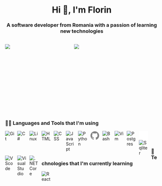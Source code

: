 <h1 align="center">Hi 👋, I'm Florin</h1>
<h3 align="center">A software developer from Romania with a passion of learning new technologies</h3>
<br />

<img align="left" width="45%" src="https://github-readme-stats.vercel.app/api?username=SFlrn22&hide=stars,prs,issues,contribs&theme=github_dark&rank_icon=github&hide_border=true" />
<img align="left" width="45%" src="https://github-readme-stats.vercel.app/api/top-langs/?username=SFlrn22&show_icons=true&layout=compact&theme=github_dark&size_weight=0.5&count_weight=0.5&hide=jupyter%20notebook&hide_border=true"/> 

<br />
<br />
<br />
<br />
<br />
<br />
<br />
<br />
<br />
<br />

#

<br />

### 👨‍💻 Languages and Tools that I'm using

<img align="left" alt="Git" width="30px" style="padding-right:10px;" src="https://cdn.jsdelivr.net/gh/devicons/devicon/icons/git/git-original.svg" />
<img align="left" alt="C#" width="30px" style="padding-right:10px;" src="https://github.com/SFlrn22/SFlrn22/assets/109854105/7526e417-ba5c-4b83-9c34-90e07aa43ce0" />

<img align="left" alt="Linux" width="30px" style="padding-right:10px;" src="https://cdn.jsdelivr.net/gh/devicons/devicon/icons/linux/linux-original.svg" />
<img align="left" alt="HTML" width="30px" style="padding-right:10px;" src="https://cdn.jsdelivr.net/gh/devicons/devicon/icons/html5/html5-plain.svg" />
<img align="left" alt="CSS" width="30px" style="padding-right:10px;" src="https://cdn.jsdelivr.net/gh/devicons/devicon/icons/css3/css3-plain.svg" />
<img align="left" alt="JavaScript" width="30px" style="padding-right:10px;" src="https://cdn.jsdelivr.net/gh/devicons/devicon/icons/javascript/javascript-plain.svg" />
<img align="left" alt="Python" width="30px" style="padding-right:10px;" src="https://cdn.jsdelivr.net/gh/devicons/devicon/icons/python/python-plain.svg" />
<img align="left" alt="GitHub" width="30px" style="padding-right:10px;" src="/modifiedsvgs/githubsvg.svg" />
<img align="left" alt="Bash" width="30px" style="padding-right:10px;" src="https://cdn.jsdelivr.net/gh/devicons/devicon/icons/bash/bash-original.svg" />
<img align="left" alt="Vim" width="30px" style="padding-right:10px;" src="https://cdn.jsdelivr.net/gh/devicons/devicon/icons/vim/vim-original.svg" />
<img align="left" alt="Postgres" width="30px" style="padding-right:10px;" src="https://cdn.jsdelivr.net/gh/devicons/devicon/icons/postgresql/postgresql-original.svg" />
<img align="left" fill="white" alt="MySqlServer" width="30px" style="padding-right:10px;"  src="/modifiedsvgs/sqlserversvg.svg" />
<img align="left" alt="Sqliter" width="30px" style="padding-right:10px;"   src="https://cdn.jsdelivr.net/gh/devicons/devicon/icons/sqlite/sqlite-original.svg" />
<img align="left" alt="VScode" width="30px" style="padding-right:10px;"  src="https://cdn.jsdelivr.net/gh/devicons/devicon/icons/vscode/vscode-original.svg" />
<img align="left" alt="VisualStudio" width="30px" style="padding-right:10px;" src="https://cdn.jsdelivr.net/gh/devicons/devicon/icons/visualstudio/visualstudio-plain.svg" />
<img align="left" alt=".NETCore" width="30px" style="padding-right:10px;"  src="https://cdn.jsdelivr.net/gh/devicons/devicon/icons/dotnetcore/dotnetcore-original.svg" />

<br />
<br />

### 🌱 Technologies that I'm currently learning
<img align="left" alt="React" width="30px" style="padding-right:10px;" src="https://cdn.jsdelivr.net/gh/devicons/devicon/icons/react/react-original.svg" />

